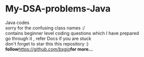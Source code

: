 # My-DSA-problems-Java
Java codes<br>
sorry for the confusing class names :/<br>
contains beginner level coding questions which I have prepared<br>
go through it , refer Docs if you are stuck <br>
don't forget to star this this repository :)<br>
<b>follow</b><a>https://github.com/bxgio</a><nbsp><nbsp><nbsp><b>for more...</b>
